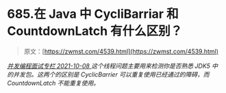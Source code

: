 <!--yml
category: 未分类
date: 0001-01-01 00:00:00
--->

# 685.在 Java 中 CycliBarriar 和 CountdownLatch 有什么区别？

> 原文：[https://zwmst.com/4539.html](https://zwmst.com/4539.html)

   [ *并发编程面试专栏* ](https://zwmst.com/%e5%b9%b6%e5%8f%91%e7%bc%96%e7%a8%8b%e9%9d%a2%e8%af%95%e4%b8%93%e6%a0%8f)*[ <time datetime="2021-10-09T00:03:18+08:00"> 2021-10-08 </time> ](https://zwmst.com/4539.html)  这个线程问题主要用来检测你是否熟悉 JDK5 中的并发包。这两个的区别是 CyclicBarrier 可以重复使用已经通过的障碍，而 CountdownLatch 不能重复使用。*